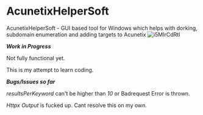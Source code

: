 # AcunetixHelperSoft
AcunetixHelperSoft - GUI based tool for Windows which helps with dorking, subdomain enumeration and adding targets to Acunetix
![i5MIrCdRtl](https://github.com/0x53a-Pwn3rzs/AcunetixHelperSoft/assets/140100351/5627a792-bdb2-4105-8668-77c2160c8edc)


***Work in Progress***

Not fully functional yet.

This is my attempt to learn coding.

***Bugs/Issues so far***

_resultsPerKeyword_ can't be higher than _10_ or Badrequest Error is thrown.

_Httpx Output_ is fucked up. Cant resolve this on my own.
